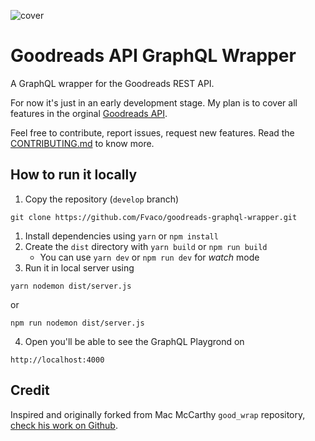 ![cover](https://repository-images.githubusercontent.com/253045772/551eb980-7799-11ea-9a07-1ff582443ed2)
# Goodreads API GraphQL Wrapper

A GraphQL wrapper for the Goodreads REST API.

For now it's just in an early development stage. My plan is to cover all features in the orginal [Goodreads API](https://www.goodreads.com/api/index).

Feel free to contribute, report issues, request new features. Read the [CONTRIBUTING.md](https://github.com/Fvaco/goodreads-graphql-wrapper/blob/develop/CONTRIBUTING.md) to know more.

## How to run it locally
1. Copy the repository (`develop` branch)
```
git clone https://github.com/Fvaco/goodreads-graphql-wrapper.git
```
1. Install dependencies using `yarn` or `npm install`
2. Create the `dist` directory with `yarn build` or `npm run build`
    - You can use `yarn dev` or `npm run dev` for _watch_ mode
3. Run it in local server using
```
yarn nodemon dist/server.js
```
or

```
npm run nodemon dist/server.js
```
4. Open you'll be able to see the GraphQL Playgrond on
```
http://localhost:4000
```

## Credit
Inspired and originally forked from Mac McCarthy `good_wrap` repository, [check his work on Github](https://github.com/mcshakes).

